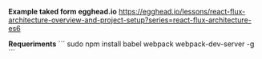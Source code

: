 **Example taked form egghead.io**
https://egghead.io/lessons/react-flux-architecture-overview-and-project-setup?series=react-flux-architecture-es6

**Requeriments**
´´´
sudo npm install babel webpack webpack-dev-server -g
´´´

